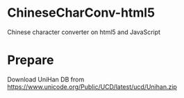 # ChineseCharConv-html5
Chinese character converter on html5 and JavaScript

# Prepare

Download UniHan DB from https://www.unicode.org/Public/UCD/latest/ucd/Unihan.zip

